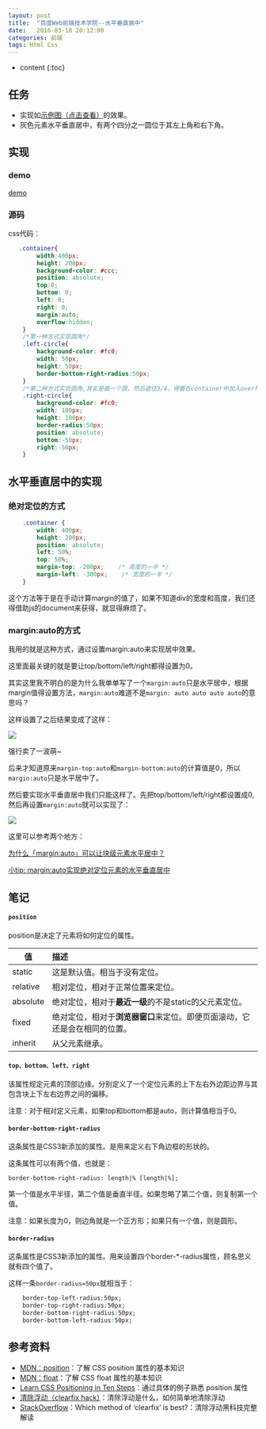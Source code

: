 ```yaml
---
layout: post
title:  "百度Web前端技术学院--水平垂直居中"
date:   2016-03-18 20:12:00
categories: 前端
tags: Html Css
---
```


* content
{:toc}

## 任务

- 实现如[示例图（点击查看）](http://7xrp04.com1.z0.glb.clouddn.com/task_1_4_1.png)的效果。
- 灰色元素水平垂直居中，有两个四分之一圆位于其左上角和右下角。

## 实现

### demo
[demo](http://axuebin.com/marginAutoDemo)

### 源码

css代码：

```css
   .container{
        width:400px;
        height: 200px;
        background-color: #ccc;
        position: absolute;
        top:0;
        bottom: 0;
        left: 0;
        right: 0;
        margin:auto;
        overflow:hidden;
    }
    /*第一种方式实现圆角*/
    .left-circle{
        background-color: #fc0;
        width: 50px;
        height: 50px;
        border-bottom-right-radius:50px;
    }
    /*第二种方式实现圆角,其实是画一个圆，然后遮住3/4，得要在container中加入overflow:hidden了*/
    .right-circle{
        background-color: #fc0;
        width: 100px;
        height: 100px;
        border-radius:50px;
        position: absolute;
        bottom:-50px;
        right:-50px;
    }
```

## 水平垂直居中的实现

### 绝对定位的方式

```css
	.container {
    	width: 400px; 
		height: 200px;
    	position: absolute; 
		left: 50%; 
		top: 50%;
    	margin-top: -200px;    /* 高度的一半 */
    	margin-left: -300px;    /* 宽度的一半 */
	}
```

这个方法等于是在手动计算margin的值了，如果不知道div的宽度和高度，我们还得借助js的document来获得，就显得麻烦了。

### margin:auto的方式

我用的就是这种方式，通过设置margin:auto来实现居中效果。

这里面最关键的就是要让top/bottom/left/right都得设置为0。

其实这里我不明白的是为什么我单单写了一个`margin:auto`只是水平居中，根据margin值得设置方法，`margin:auto`难道不是`margin: auto auto auto auto`的意思吗？

这样设置了之后结果变成了这样：

![](http://i.imgur.com/wTu1bqu.png)

强行卖了一波萌~

后来才知道原来`margin-top:auto`和`margin-bottom:auto`的计算值是0，所以`margin:auto`只是水平居中了。

然后要实现水平垂直居中我们只能这样了。先把top/bottom/left/right都设置成0,然后再设置`margin:auto`就可以实现了：

![](http://i.imgur.com/nfFBVOm.png)

这里可以参考两个地方：

[为什么「margin:auto」可以让块级元素水平居中？](https://www.zhihu.com/question/21644198)

[小tip: margin:auto实现绝对定位元素的水平垂直居中](http://www.zhangxinxu.com/wordpress/2013/11/margin-auto-absolute-%E7%BB%9D%E5%AF%B9%E5%AE%9A%E4%BD%8D-%E6%B0%B4%E5%B9%B3%E5%9E%82%E7%9B%B4%E5%B1%85%E4%B8%AD/)

## 笔记

#### `position`

position是决定了元素将如何定位的属性。

|值|描述|
|---|:---|
|static|这是默认值。相当于没有定位。|
|relative|相对定位，相对于正常位置来定位。|
|absolute|绝对定位，相对于**最近一级**的不是static的父元素定位。|
|fixed|绝对定位，相对于**浏览器窗口**来定位。即便页面滚动，它还是会在相同的位置。|
|inherit|从父元素继承。|

#### `top、bottom、left、right`

该属性规定元素的顶部边缘。分别定义了一个定位元素的上下左右外边距边界与其包含块上下左右边界之间的偏移。

注意：对于相对定义元素，如果top和bottom都是auto，则计算值相当于0。

#### `border-bottom-right-radius`

这条属性是CSS3新添加的属性。是用来定义右下角边框的形状的。

这条属性可以有两个值，也就是：

`border-bottom-right-radius: length|% [length|%];`

第一个值是水平半径，第二个值是垂直半径。如果忽略了第二个值，则复制第一个值。

注意：如果长度为0，则边角就是一个正方形；如果只有一个值，则是圆形。

#### `border-radius`

这条属性是CSS3新添加的属性。用来设置四个border-*-radius属性，顾名思义就有四个值了。

这样一条`border-radius=50px`就相当于：

```css
	border-top-left-radius:50px;
	border-top-right-radius:50px;
	border-bottom-right-radius:50px;
	border-bottom-left-radius:50px;
```

## 参考资料

- [MDN：position](https://developer.mozilla.org/zh-CN/docs/Web/CSS/position)：了解 CSS position 属性的基本知识
- [MDN：float](https://developer.mozilla.org/en-US/docs/Web/CSS/float)：了解 CSS float 属性的基本知识
- [Learn CSS Positioning in Ten Steps](http://www.barelyfitz.com/screencast/html-training/css/positioning/)：通过具体的例子熟悉 position 属性
- [清除浮动（clearfix hack）](http://zh.learnlayout.com/clearfix.html)：清除浮动是什么，如何简单地清除浮动
- [StackOverflow](http://stackoverflow.com/questions/211383/which-method-of-clearfix-is-best)：Which method of ‘clearfix’ is best?：清除浮动黑科技完整解读

